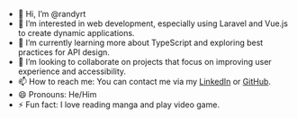 - 👋 Hi, I’m @randyrt
- 👀 I’m interested in web development, especially using Laravel and Vue.js to create dynamic applications.
- 🌱 I’m currently learning more about TypeScript and exploring best practices for API design.
- 💞️ I’m looking to collaborate on projects that focus on improving user experience and accessibility.
- 📫 How to reach me: You can contact me via my [LinkedIn](http://linkedin.com/in/randy-ragnar-3a935828a) or [GitHub](https://github.com/randyrt).
- 😄 Pronouns: He/Him
- ⚡ Fun fact: I love reading manga and play video game.

